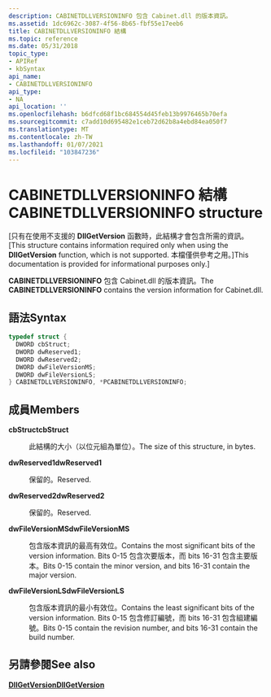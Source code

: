 ```yaml
---
description: CABINETDLLVERSIONINFO 包含 Cabinet.dll 的版本資訊。
ms.assetid: 1dc6962c-3087-4f56-8b65-fbf55e17eeb6
title: CABINETDLLVERSIONINFO 結構
ms.topic: reference
ms.date: 05/31/2018
topic_type:
- APIRef
- kbSyntax
api_name:
- CABINETDLLVERSIONINFO
api_type:
- NA
api_location: ''
ms.openlocfilehash: b6dfcd68f1bc684554d45feb13b9976465b70efa
ms.sourcegitcommit: c7add10d695482e1ceb72d62b8a4ebd84ea050f7
ms.translationtype: MT
ms.contentlocale: zh-TW
ms.lasthandoff: 01/07/2021
ms.locfileid: "103847236"
---
```

# <a name="cabinetdllversioninfo-structure"></a><span data-ttu-id="16531-103">CABINETDLLVERSIONINFO 結構</span><span class="sxs-lookup"><span data-stu-id="16531-103">CABINETDLLVERSIONINFO structure</span></span>

<span data-ttu-id="16531-104">\[只有在使用不支援的 **DllGetVersion** 函數時，此結構才會包含所需的資訊。</span><span class="sxs-lookup"><span data-stu-id="16531-104">\[This structure contains information required only when using the **DllGetVersion** function, which is not supported.</span></span> <span data-ttu-id="16531-105">本檔僅供參考之用。\]</span><span class="sxs-lookup"><span data-stu-id="16531-105">This documentation is provided for informational purposes only.\]</span></span>

<span data-ttu-id="16531-106">**CABINETDLLVERSIONINFO** 包含 Cabinet.dll 的版本資訊。</span><span class="sxs-lookup"><span data-stu-id="16531-106">The **CABINETDLLVERSIONINFO** contains the version information for Cabinet.dll.</span></span>

## <a name="syntax"></a><span data-ttu-id="16531-107">語法</span><span class="sxs-lookup"><span data-stu-id="16531-107">Syntax</span></span>


```C++
typedef struct {
  DWORD cbStruct;
  DWORD dwReserved1;
  DWORD dwReserved2;
  DWORD dwFileVersionMS;
  DWORD dwFileVersionLS;
} CABINETDLLVERSIONINFO, *PCABINETDLLVERSIONINFO;
```



## <a name="members"></a><span data-ttu-id="16531-108">成員</span><span class="sxs-lookup"><span data-stu-id="16531-108">Members</span></span>

<dl> <dt>

<span data-ttu-id="16531-109">**cbStruct**</span><span class="sxs-lookup"><span data-stu-id="16531-109">**cbStruct**</span></span>
</dt> <dd>

<span data-ttu-id="16531-110">此結構的大小（以位元組為單位）。</span><span class="sxs-lookup"><span data-stu-id="16531-110">The size of this structure, in bytes.</span></span>

</dd> <dt>

<span data-ttu-id="16531-111">**dwReserved1**</span><span class="sxs-lookup"><span data-stu-id="16531-111">**dwReserved1**</span></span>
</dt> <dd>

<span data-ttu-id="16531-112">保留的。</span><span class="sxs-lookup"><span data-stu-id="16531-112">Reserved.</span></span>

</dd> <dt>

<span data-ttu-id="16531-113">**dwReserved2**</span><span class="sxs-lookup"><span data-stu-id="16531-113">**dwReserved2**</span></span>
</dt> <dd>

<span data-ttu-id="16531-114">保留的。</span><span class="sxs-lookup"><span data-stu-id="16531-114">Reserved.</span></span>

</dd> <dt>

<span data-ttu-id="16531-115">**dwFileVersionMS**</span><span class="sxs-lookup"><span data-stu-id="16531-115">**dwFileVersionMS**</span></span>
</dt> <dd>

<span data-ttu-id="16531-116">包含版本資訊的最高有效位。</span><span class="sxs-lookup"><span data-stu-id="16531-116">Contains the most significant bits of the version information.</span></span> <span data-ttu-id="16531-117">Bits 0-15 包含次要版本，而 bits 16-31 包含主要版本。</span><span class="sxs-lookup"><span data-stu-id="16531-117">Bits 0-15 contain the minor version, and bits 16-31 contain the major version.</span></span>

</dd> <dt>

<span data-ttu-id="16531-118">**dwFileVersionLS**</span><span class="sxs-lookup"><span data-stu-id="16531-118">**dwFileVersionLS**</span></span>
</dt> <dd>

<span data-ttu-id="16531-119">包含版本資訊的最小有效位。</span><span class="sxs-lookup"><span data-stu-id="16531-119">Contains the least significant bits of the version information.</span></span> <span data-ttu-id="16531-120">Bits 0-15 包含修訂編號，而 bits 16-31 包含組建編號。</span><span class="sxs-lookup"><span data-stu-id="16531-120">Bits 0-15 contain the revision number, and bits 16-31 contain the build number.</span></span>

</dd> </dl>

## <a name="see-also"></a><span data-ttu-id="16531-121">另請參閱</span><span class="sxs-lookup"><span data-stu-id="16531-121">See also</span></span>

<dl> <dt>

[<span data-ttu-id="16531-122">**DllGetVersion**</span><span class="sxs-lookup"><span data-stu-id="16531-122">**DllGetVersion**</span></span>](dllgetversion.md)
</dt> </dl>

 

 



